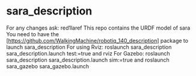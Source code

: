 # sara_description
For any changes ask: red1laref
This repo contains the URDF model of sara
You need to have the [https://github.com/WalkingMachine/robotiq_140_description] package to launch sara_description
For using Rviz: roslaunch sara_description sara_description.launch test:=true and rviz
For Gazebo: roslaunch sara_description sara_description.launch sim:=true and roslaunch sara_gazebo sara_gazebo.launch 
